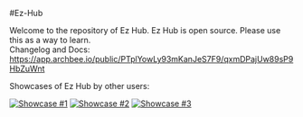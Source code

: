 #Ez-Hub

Welcome to the repository of Ez Hub. Ez Hub is open source. Please use this as a way to learn.<br/>
Changelog and Docs: https://app.archbee.io/public/PTplYowLy93mKanJeS7F9/qxmDPajUw89sP9HbZuWnt

Showcases of Ez Hub by other users:

[![Showcase #1](http://img.youtube.com/vi/uKDxKKKSr1c/0.jpg)](http://www.youtube.com/watch?v=uKDxKKKSr1c "Video Title")
[![Showcase #2](http://img.youtube.com/vi/l9PhPh3yjYo/0.jpg)](http://www.youtube.com/watch?v=l9PhPh3yjYo "Video Title")
[![Showcase #3](http://img.youtube.com/vi/9-DpdBgDwVc/0.jpg)](http://www.youtube.com/watch?v=9-DpdBgDwVc "Video Title")
